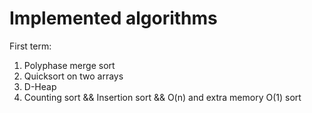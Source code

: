 # Implemented algorithms

First term:
1. Polyphase merge sort
2. Quicksort on two arrays
3. D-Heap
4. Counting sort && Insertion sort && O(n) and extra memory O(1) sort